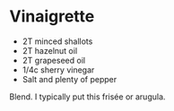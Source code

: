 # Vinaigrette

* 2T minced shallots
* 2T hazelnut oil
* 2T grapeseed oil
* 1/4c sherry vinegar
* Salt and plenty of pepper

Blend. I typically put this frisée or arugula.
